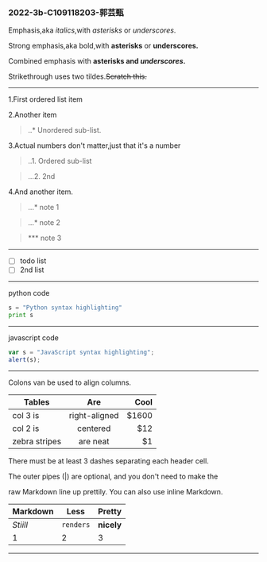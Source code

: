 ### 2022-3b-C109118203-郭芸甄

Emphasis,aka *italics*,with *asterisks* or *underscores*.

Strong emphasis,aka bold,with **asterisks** or **underscores.**

Combined emphasis with **asterisks and *underscores*.**

Strikethrough uses two tildes.~~Scratch this.~~

---

1.First ordered list item

2.Another item
>..* Unordered sub-list.

3.Actual numbers don't matter,just that it's a number
>..1. Ordered sub-list

>...2. 2nd

4.And another item.
>...* note 1

>...* note 2

>*** note 3

---
- [ ] todo list
- [ ] 2nd list

---
python code
```python
s = "Python syntax highlighting"
print s
```
---
javascript code
```javascript
var s = "JavaScript syntax highlighting";
alert(s);
```

---
Colons van be used to align columns.

|Tables        | Are          | Cool  |
| ------------ |:------------:| ----: |
| col 3 is     | right-aligned| $1600 |
| col 2 is     | centered     |   $12 |
| zebra stripes| are neat     |    $1 |

There must be at least 3 dashes separating each header cell.

The outer pipes (|) are optional, and you don't need to make the

raw Markdown line up prettily. You can also use inline Markdown.

Markdown | Less | Pretty
--- | --- | ---
*Stiill* | `renders` |**nicely**
1 | 2 | 3

---
